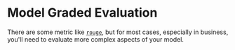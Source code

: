 # Model Graded Evaluation
There are some metric like [`rouge`](https://huggingface.co/spaces/evaluate-metric/rouge), but for most cases, especially in business, you'll need to evaluate more complex aspects of your model. 

